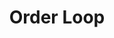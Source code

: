 ---
layout: loop
title: Order Loop
description: Order loop displays orders information.
sidebar: loop
lang: en
subnav: loop_order
uses_global_argument: true
returns_global_outputs: { countable : true, timestampable : true, versionable : false }
type: order
arguments :
    - {name: "id", description: "A single or a list of order ids.", example: "id=\"2\", id=\"1,4,7\""}
    - {name: "customer", description: "A single customer id or `current` keyword to get logged in user or `*` keyword to match all users.", example: "customer=\"2\", customer=\"current\"", default: "current"}
    - {name: "status", description: "A single or a list of order status or `*` keyword to match all", example: "status=\"*\", status=\"1,4,7\""}
    - {
      name: "order", description: "A list of values", example: "order=\"reference-reverse\"", default: "create-date-reverse",
      expected_values: [
          {name: "id",           description: "id order"},
          {name: "id-reverse",           description: "reverse id order"},
          {name: "reference",           description: "reference order"},
          {name: "reference-reverse",           description: "reverse reference order"},
          {name: "create-date",           description: "creation date order"},
          {name: "create-date-reverse",           description: "reverse creation date order"},
          {name: "company",           description: "company order"},
          {name: "company-reverse",           description: "reverse company order"},
          {name: "customer-name",           description: "customer name order"},
          {name: "customer-name-reverse",           description: "reverse customer name order"},
          {name: "status",           description: "status order"},
          {name: "status-reverse",           description: "reverse status order"}
      ]
    }

outputs :
    - {name: "$ID", description: "the order id"}
    - {name: "$REF", description: "the order reference"}
    - {name: "$CUSTOMER", description: "the order customer id ; you can use it in a <a href=\"/en/documentation/loop/customer.html\">customer loop</a>"}
    - {name: "$DELIVERY_ADDRESS", description: "the order delivery address id ; you can use it in a <a href=\"/en/documentation/loop/order_address.html\">order address loop</a>"}
    - {name: "$INVOICE_ADDRESS", description: "the order the order invoice address id ; you can use it in a <a href=\"/en/documentation/loop/order_address.html\">order address loop</a>"}
    - {name: "$CURRENCY", description: "the order currency id ; you can use it in a <a href=\"/en/documentation/loop/currency.html\">currency loop</a>"}
    - {name: "$CURRENCY_RATE", description: "the order currency rate"}
    - {name: "$TRANSACTION_REF", description: "the order transaction reference. It's usually the unique identifier shared between the e-shop and it's bank"}
    - {name: "$DELIVERY_REF", description: "the order delivery reference. It's usually use for tracking package"}
    - {name: "$INVOICE_REF", description: "the order invoice reference"}
    - {name: "$POSTAGE", description: "the order postage"}
    - {name: "$PAYMENT_MODULE", description: "the order payment module id ; you can use it in a <a href=\"/en/documentation/loop/module.html\">module loop</a>"}
    - {name: "$DELIVERY_MODULE", description: "the order delivery module id ; you can use it in a <a href=\"/en/documentation/loop/module.html\">module loop</a>"}
    - {name: "$STATUS", description: "the order status ; you can use it in a <a href=\"/en/documentation/loop/order_status.html\">order status loop</a>"}
    - {name: "$LANG", description: "the order language id"}
    - {name: "$DISCOUNT", description: "the order discount"}
    - {name: "$TOTAL_TAX", description: "the order taxes amount"}
    - {name: "$TOTAL_AMOUNT", description: "the order amount without taxes"}
    - {name: "$TOTAL_TAXED_AMOUNT", description: "the order amount including taxes"}
---